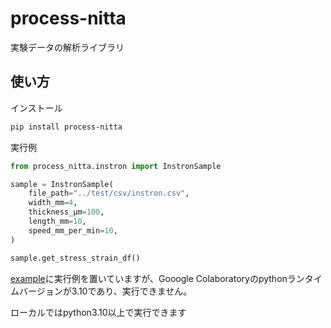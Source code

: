 # process-nitta

実験データの解析ライブラリ

## 使い方

インストール

```bash
pip install process-nitta
```

実行例

```python
from process_nitta.instron import InstronSample

sample = InstronSample(
    file_path="../test/csv/instron.csv",
    width_mm=4,
    thickness_μm=100,
    length_mm=10,
    speed_mm_per_min=10,
)

sample.get_stress_strain_df()
```

[example](https://github.com/nitta-lab-polymer/process-nitta/tree/main/example)に実行例を置いていますが、Gooogle Colaboratoryのpythonランタイムバージョンが3.10であり、実行できません。

ローカルではpython3.10以上で実行できます
